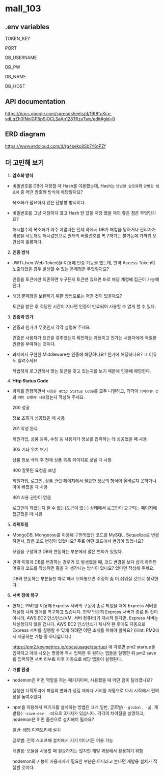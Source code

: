 # mall_103

## .env variables

TOKEN_KEY

PORT

DB_USERNAME

DB_PW

DB_NAME

DB_HOST

## API documentation

https://docs.google.com/spreadsheets/d/19t8fuKcx-vdLqZh0fNnIGP5pSiOCLSaAn128T6zuTwc/edit#gid=0

## ERD diagram

https://www.erdcloud.com/d/rg4sekc8Sb7rKoPZf


## 더 고민해 보기

1. **암호화 방식**
- 비밀번호를 DB에 저장할 때 Hash를 이용했는데, Hash는 `단방향 암호화`와 `양방향 암호화` 중 어떤 암호화 방식에 해당할까요?

  복호화가 필요하지 않은 단방향 방식이다.

- 비밀번호를 그냥 저장하지 않고 Hash 한 값을 저장 했을 때의 좋은 점은 무엇인가요?

  해시함수의 복호화가 아주 어렵다는 전제 하에서 DB가 해킹을 당하거나 관리자가 악용을 시도해도 해시값만으로 원래의 비밀번호를 복구하기는 불가능에 가까워 보안성이 훌륭하다.

2. **인증 방식**
- JWT(Json Web Token)을 이용해 인증 기능을 했는데, 만약 Access Token이 노출되었을 경우 발생할 수 있는 문제점은 무엇일까요?

  인증을 토큰에만 의존하면 누구든지 토큰만 있으면 바로 해당 계정에 접근이 가능해진다.

- 해당 문제점을 보완하기 위한 방법으로는 어떤 것이 있을까요?

  토큰을 받은 후 적당한 시간이 지나면 인증이 만료되어 사용할 수 없게 할 수 있다.

3. **인증과 인가**
- 인증과 인가가 무엇인지 각각 설명해 주세요.

  인증은 사용자가 요건을 갖추었는지 확인하는 과정이고 인가는 사용자에게 적절한 권한을 부여하는 것이다.

- 과제에서 구현한 Middleware는 인증에 해당하나요? 인가에 해당하나요? 그 이유도 알려주세요.

  적법하게 로그인해서 맞는 토큰을 갖고 있는지를 보기 때문에 인증에 해당한다.

4. **Http Status Code**
- 과제를 진행하면서 `사용한 Http Status Code`를 모두 나열하고, 각각이 `의미하는 것`과 `어떤 상황에 사용`했는지 작성해 주세요.

  200 성공

  정보 조회가 성공했을 때 사용

  201 작성 완료

  회원가입, 상품 등록, 수정 등 사용자가 정보를 입력하는 데 성공했을 때 사용

  303 기타 위치 보기

  상품 정보 삭제 후 전체 상품 목록 페이지로 보낼 때 사용

  400 잘못된 요청을 보냄

  회원가입, 로그인, 상품 관련 페이지에서 필요한 정보의 형식이 올바르지 못하거나 아예 빠졌을 때 사용

  401 사용 권한이 없음

  로그인이 되었는지 알 수 없는(토큰이 없는) 상태에서 로그인이 요구되는 페이지에 접근했을 때 사용

5. **리팩토링**
- MongoDB, Mongoose를 이용해 구현되었던 코드를 MySQL, Sequelize로 변경하면서, 많은 코드 변경이 있었나요? 주로 어떤 코드에서 변경이 있었나요?

  모델을 구성하고 DB와 연동하는 부분에서 많은 변화가 있었다.

- 만약 이렇게 DB를 변경하는 경우가 또 발생했을 때, 코드 변경을 보다 쉽게 하려면 어떻게 코드를 작성하면 좋을 지 생각나는 방식이 있나요? 있다면 작성해 주세요.

  DB와 연동하는 부분들만 따로 빼서 모아놓으면 수정이 좀 더 쉬워질 것으로 생각한다.

6. **서버 장애 복구**
- 현재는 PM2를 이용해 Express 서버의 구동이 종료 되었을 때에 Express 서버를 재실행 시켜 장애를 복구하고 있습니다. 만약 단순히 Express 서버가 종료 된 것이 아니라, AWS EC2 인스턴스(VM, 서버 컴퓨터)가 재시작 된다면, Express 서버는 재실행되지 않을 겁니다. AWS EC2 인스턴스가 재시작 된 후에도 자동으로 Express 서버를 실행할 수 있게 하려면 어떤 조치를 취해야 할까요?
(Hint: PM2에서 제공하는 기능 중 하나입니다.)

  https://pm2.keymetrics.io/docs/usage/startup/ 에 따르면 
  pm2 startup을 입력하고 아래 나오는 명령어 역시 입력한 후
  원하는 앱들을 실행한 뒤 pm2 save를 입력하면 서버 리부트 이후 자동으로 해당 앱들이 실행된다.

7. **개발 환경**
- nodemon은 어떤 역할을 하는 패키지이며, 사용했을 때 어떤 점이 달라졌나요?

  실행한 디렉토리에 파일의 변화가 생길 때마다 서버를 자동으로 다시 시작해서 편의성을 높여주었다.

- npm을 이용해서 패키지를 설치하는 방법은 크게 일반, 글로벌(`--global, -g`), 개발용(`--save-dev, -D`)으로 3가지가 있습니다. 각각의 차이점을 설명하고, nodemon은 어떤 옵션으로 설치해야 될까요?

  일반: 해당 디렉토리에 설치
  
  글로벌: 전역 스코프에 설치해서 기기 어디서든 이용 가능
  
  개발용: 모듈을 사용할 때 필요하지는 않지만 개발 과정에서 활용하기 위함
  
  nodemon의 기능이 사용자에게 필요한 부분은 아니라고 본다면 개발용 설치가 적절할 것이다.
